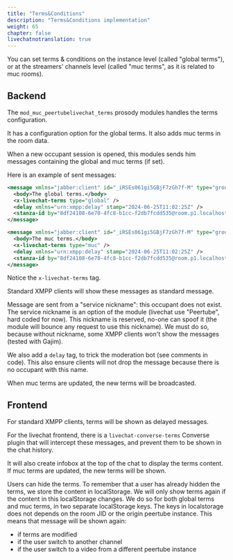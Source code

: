 ```yaml
---
title: "Terms&Conditions"
description: "Terms&Conditions implementation"
weight: 65
chapter: false
livechatnotranslation: true
---
```


You can set terms & conditions on the instance level (called "global terms"), or at the streamers' channels level (called "muc terms", as it is related to muc rooms).

## Backend

The `mod_muc_peertubelivechat_terms` prosody modules handles the terms configuration.

It has a configuration option for the global terms.
It also adds muc terms in the room data.

When a new occupant session is opened, this modules sends him messages containing the global and muc terms (if set).

Here is an example of sent messages:

```xml
<message xmlns="jabber:client" id="_iRSEs061gi5GBjF7zGh7f-M" type="groupchat" to="root@p1.localhost/QH1H89H1" from="8df24108-6e70-4fc8-b1cc-f2db7fcdd535@room.p1.localhost/Peertube">
  <body>The global terms.</body>
  <x-livechat-terms type="global" />
  <delay xmlns="urn:xmpp:delay" stamp="2024-06-25T11:02:25Z" />
  <stanza-id by="8df24108-6e70-4fc8-b1cc-f2db7fcdd535@room.p1.localhost" xmlns="urn:xmpp:sid:0" id="InoL5fonvOoR8X9gOlAYsz_N" />
</message>

<message xmlns="jabber:client" id="_iRSEs061gi5GBjF7zGh7f-M" type="groupchat" to="root@p1.localhost/QH1H89H1" from="8df24108-6e70-4fc8-b1cc-f2db7fcdd535@room.p1.localhost/Peertube">
  <body>The muc terms.</body>
  <x-livechat-terms type="muc" />
  <delay xmlns="urn:xmpp:delay" stamp="2024-06-25T11:02:25Z" />
  <stanza-id by="8df24108-6e70-4fc8-b1cc-f2db7fcdd535@room.p1.localhost" xmlns="urn:xmpp:sid:0" id="InoL5fonvOoR8X9gOlAYsz_N" />
</message>
```

Notice the `x-livechat-terms` tag.

Standard XMPP clients will show these messages as standard message.

Message are sent from a "service nickname": this occupant does not exist.
The service nickname is an option of the module (livechat use "Peertube", hard coded for now).
This nickname is reserved, no-one can spoof it (the module will bounce any request to use this nickname).
We must do so, because without nickname, some XMPP clients won't show the messages (tested with Gajim).

We also add a `delay` tag, to trick the moderation bot (see comments in code).
This also ensure clients will not drop the message because there is no occupant with this name.

When muc terms are updated, the new terms will be broadcasted.

## Frontend

For standard XMPP clients, terms will be shown as delayed messages.

For the livechat frontend, there is a `livechat-converse-terms` Converse plugin that will intercept these messages, and prevent them to be shown in the chat history.

It will also create infobox at the top of the chat to display the terms content.
If muc terms are updated, the new terms will be shown.

Users can hide the terms.
To remember that a user has already hidden the terms, we store the content in localStorage.
We will only show terms again if the content in this localStorage changes.
We do so for both global terms and muc terms, in two separate localStorage keys.
The keys in localstorage does not depends on the room JID or the origin peertube instance.
This means that message will be shown again:

* if terms are modified
* if the user switch to another channel
* if the user switch to a video from a different peertube instance
